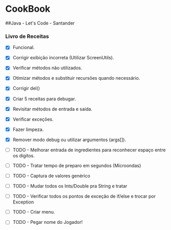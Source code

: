 # CookBook

##Java - Let's Code - Santander
### Livro de Receitas

- [x] Funcional.
- [x] Corrigir exibição incorreta (Utilizar ScreenUtils).
- [x] Verificar métodos não utilizados.
- [x] Otimizar métodos e substituir recursões quando necessário.
- [x] Corrigir del()
- [x] Criar 5 receitas para debugar.
- [x] Revisitar métodos de entrada e saída.
- [x] Verificar exceções.
- [x] Fazer limpeza.
- [x] Remover modo debug ou utilizar argumentos (args[]).

- [ ] TODO - Melhorar entrada de ingredientes para reconhecer espaço entre os dígitos.
- [ ] TODO - Tratar tempo de preparo em segundos (Microondas)
- [ ] TODO - Captura de valores genérico
- [ ] TODO - Mudar todos os Ints/Double pra String e tratar 
- [ ] TODO - Verificar todos os pontos de exceção de if/else e trocar por Exception
- [ ] TODO - Criar menu.
- [ ] TODO - Pegar nome do Jogador!

